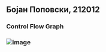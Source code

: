 <h2> Бојан Поповски, 212012 </h2>
<h3> Control Flow Graph <h3>
  
  ![image](https://github.com/bokii2/SI_2023_lab2_212012/assets/109042385/da09087d-c045-48c6-afe1-23afa8d9ba27)
